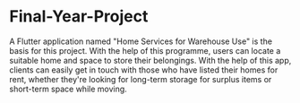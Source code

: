 # Final-Year-Project
A Flutter application named "Home Services for Warehouse Use" is the basis for this project.
With the help of this programme, users can locate a suitable home and space to store their belongings.
With the help of this app, clients can easily get in touch with those who have listed their homes for rent, whether they're looking for long-term storage for surplus items or short-term space while moving.
